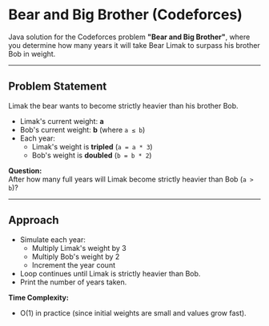 # Bear and Big Brother (Codeforces)

Java solution for the Codeforces problem **"Bear and Big Brother"**, where you determine how many years it will take Bear Limak to surpass his brother Bob in weight.

---

## Problem Statement

Limak the bear wants to become strictly heavier than his brother Bob.

- Limak's current weight: **a**
- Bob's current weight: **b** (where `a ≤ b`)
- Each year:
    - Limak's weight is **tripled** (`a = a * 3`)
    - Bob's weight is **doubled** (`b = b * 2`)

**Question:**  
After how many full years will Limak become strictly heavier than Bob (`a > b`)?

---

## Approach

- Simulate each year:
    - Multiply Limak's weight by 3
    - Multiply Bob's weight by 2
    - Increment the year count
- Loop continues until Limak is strictly heavier than Bob.
- Print the number of years taken.

**Time Complexity:**  
- O(1) in practice (since initial weights are small and values grow fast).


